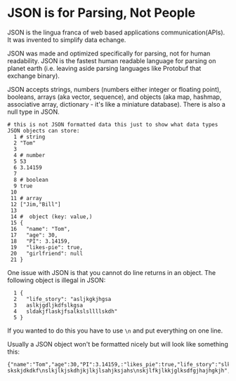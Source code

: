 # JSON is for Parsing, Not People

JSON is the lingua franca of web based applications communication(APIs). It was invented to simplify data echange.

JSON was made and optimized specifically for parsing, not for human readability. JSON is the fastest human readable language for parsing on planet earth (i.e. leaving aside parsing languages like Protobuf that exchange binary). 

JSON accepts strings, numbers (numbers either integer or floating point), booleans, arrays (aka vector, sequence), and objects (aka map, hashmap, associative array, dictionary - it's like a miniature database). There is also a null type in JSON. 
```
# this is not JSON formatted data this just to show what data types JSON objects can store:
  1 # string
  2 "Tom"
  3 
  4 # number
  5 53
  6 3.14159
  7 
  8 # boolean
  9 true
 10 
 11 # array
 12 ["Jim,"Bill"]
 13 
 14 #  object (key: value,)
 15 {
 16   "name": "Tom",
 17   "age": 30,
 18   "PI": 3.14159,
 19   "likes-pie": true,
 20   "girlfriend": null
 21 }
```

One issue with JSON is that you cannot do line returns in an object. The following object is illegal in JSON:
```
  1 {
  2   "life_story": "asljkgkjhgsa
  3   aslkjgdljkdfslkgsa
  4   sldakjflaskjfsalkslsllllskdh"
  5 }
```
If you wanted to do this you have to use `\n` and put everything on one line.

Usually a JSON object won't be formatted nicely but will look like something this:
```
{"name":"Tom","age":30,"PI":3.14159,:"likes_pie":true,"life_story":"slkjfgsdkjflkekfhg\njdkljfk\nslkaslkjahb skskjdkdkf\nslkjlkjskdhjkjlkjlsahjksjahs\nskjlfkjlkkjglksdfgjhajhgkjh","girlfriend":null}
```
